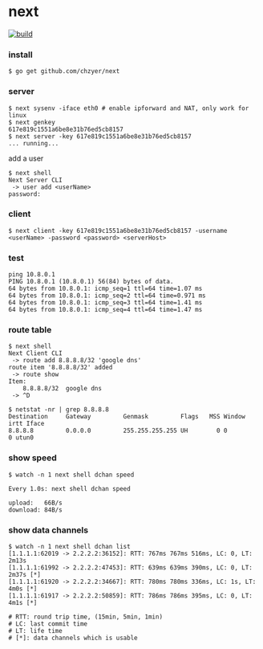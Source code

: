 # next
[![build](https://travis-ci.org/chzyer/next.svg)](https://travis-ci.org/chzyer/next)

### install

```shell
$ go get github.com/chzyer/next
```

### server

```shell
$ next sysenv -iface eth0 # enable ipforward and NAT, only work for linux
$ next genkey
617e819c1551a6be8e31b76ed5cb8157
$ next server -key 617e819c1551a6be8e31b76ed5cb8157
... running...
```

add a user

```shell
$ next shell
Next Server CLI
 -> user add <userName>
password:
```

### client

```shell
$ next client -key 617e819c1551a6be8e31b76ed5cb8157 -username <userName> -password <password> <serverHost>
```

### test

```shell
ping 10.8.0.1
PING 10.8.0.1 (10.8.0.1) 56(84) bytes of data.
64 bytes from 10.8.0.1: icmp_seq=1 ttl=64 time=1.07 ms
64 bytes from 10.8.0.1: icmp_seq=2 ttl=64 time=0.971 ms
64 bytes from 10.8.0.1: icmp_seq=3 ttl=64 time=1.41 ms
64 bytes from 10.8.0.1: icmp_seq=4 ttl=64 time=1.47 ms
```

### route table
```shell
$ next shell
Next Client CLI
 -> route add 8.8.8.8/32 'google dns'
route item '8.8.8.8/32' added
 -> route show
Item:
	8.8.8.8/32	google dns
 -> ^D

$ netstat -nr | grep 8.8.8.8
Destination     Gateway         Genmask         Flags   MSS Window  irtt Iface
8.8.8.8         0.0.0.0         255.255.255.255 UH        0 0          0 utun0
```

### show speed
```shell
$ watch -n 1 next shell dchan speed

Every 1.0s: next shell dchan speed

upload:   66B/s
download: 84B/s
```

### show data channels
```shell
$ watch -n 1 next shell dchan list
[1.1.1.1:62019 -> 2.2.2.2:36152]: RTT: 767ms 767ms 516ms, LC: 0, LT: 2m13s
[1.1.1.1:61992 -> 2.2.2.2:47453]: RTT: 639ms 639ms 390ms, LC: 0, LT: 2m37s [*]
[1.1.1.1:61920 -> 2.2.2.2:34667]: RTT: 780ms 780ms 336ms, LC: 1s, LT: 4m0s [*]
[1.1.1.1:61917 -> 2.2.2.2:50859]: RTT: 786ms 786ms 395ms, LC: 0, LT: 4m1s [*]

# RTT: round trip time, (15min, 5min, 1min)
# LC: last commit time
# LT: life time
# [*]: data channels which is usable
```

